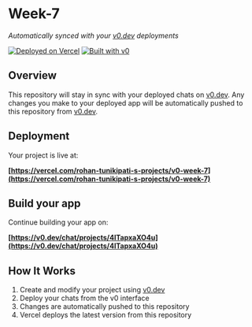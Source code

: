 # Week-7

*Automatically synced with your [v0.dev](https://v0.dev) deployments*

[![Deployed on Vercel](https://img.shields.io/badge/Deployed%20on-Vercel-black?style=for-the-badge&logo=vercel)](https://vercel.com/rohan-tunikipati-s-projects/v0-week-7)
[![Built with v0](https://img.shields.io/badge/Built%20with-v0.dev-black?style=for-the-badge)](https://v0.dev/chat/projects/4lTapxaXO4u)

## Overview

This repository will stay in sync with your deployed chats on [v0.dev](https://v0.dev).
Any changes you make to your deployed app will be automatically pushed to this repository from [v0.dev](https://v0.dev).

## Deployment

Your project is live at:

**[https://vercel.com/rohan-tunikipati-s-projects/v0-week-7](https://vercel.com/rohan-tunikipati-s-projects/v0-week-7)**

## Build your app

Continue building your app on:

**[https://v0.dev/chat/projects/4lTapxaXO4u](https://v0.dev/chat/projects/4lTapxaXO4u)**

## How It Works

1. Create and modify your project using [v0.dev](https://v0.dev)
2. Deploy your chats from the v0 interface
3. Changes are automatically pushed to this repository
4. Vercel deploys the latest version from this repository